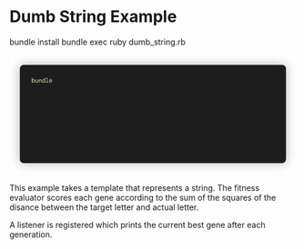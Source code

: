 # Dumb String Example

bundle install
bundle exec ruby dumb_string.rb

![example output](https://raw.githubusercontent.com/MEHColeman/gene_genie/master/examples/dumb_string/dumb_test.gif)

This example takes a template that represents a string.
The fitness evaluator scores each gene according to the sum of the squares of
the disance between the target letter and actual letter.

A listener is registered which prints the current best gene after each
generation.
